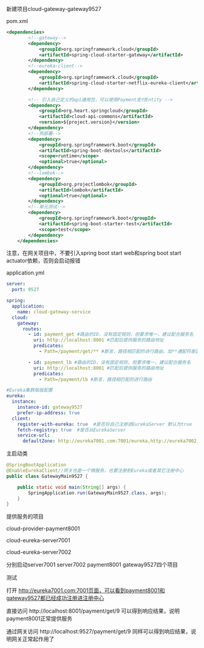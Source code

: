 

新建项目cloud-gateway-gateway9527



pom.xml

```xml
<dependencies>
        <!--gateway-->
        <dependency>
            <groupId>org.springframework.cloud</groupId>
            <artifactId>spring-cloud-starter-gateway</artifactId>
        </dependency>
        <!--eureka-client-->
        <dependency>
            <groupId>org.springframework.cloud</groupId>
            <artifactId>spring-cloud-starter-netflix-eureka-client</artifactId>
        </dependency>

        <!-- 引入自己定义的api通用包，可以使用Payment支付Entity -->
        <dependency>
            <groupId>org.heart.springcloud</groupId>
            <artifactId>cloud-api-commons</artifactId>
            <version>${project.version}</version>
        </dependency>
        <!--热部署-->
        <dependency>
            <groupId>org.springframework.boot</groupId>
            <artifactId>spring-boot-devtools</artifactId>
            <scope>runtime</scope>
            <optional>true</optional>
        </dependency>
        <!--lombok-->
        <dependency>
            <groupId>org.projectlombok</groupId>
            <artifactId>lombok</artifactId>
            <optional>true</optional>
        </dependency>
        <!--单元测试-->
        <dependency>
            <groupId>org.springframework.boot</groupId>
            <artifactId>spring-boot-starter-test</artifactId>
            <scope>test</scope>
        </dependency>
    </dependencies>
```

注意，在网关项目中，不要引入spring boot start web和spring boot start actuator依赖，否则会启动报错



application.yml

```yaml
server:
  port: 9527

spring:
  application:
    name: cloud-gateway-service
  cloud:
    gateway:
      routes:
        - id: payment_get #路由的ID，没有固定规则，但要求唯一，建议配合服务名
          uri: http://localhost:8001 #匹配后提供服务的路由地址
          predicates:
            - Path=/payment/get/** #断言，路径相匹配的进行路由，加**通配符是因为实际接口上有一个@PathVariable注解接收动态参数

        - id: payment_lb #路由的ID，没有固定规则，但要求唯一，建议配合服务名
          uri: http://localhost:8001 #匹配后提供服务的路由地址
          predicates:
            - Path=/payment/lb #断言，路径相匹配的进行路由

#Eureka集群版版配置
eureka:
  instance:
    instance-id: gateway9527
    prefer-ip-address: true
  client:
    register-with-eureka: true  #是否将自己注册进EurekaServer 默认为true
    fetch-registry: true  #是否从EurekaServer
    service-url:
      defaultZone: http://eureka7001.com:7001/eureka,http://eureka7002.com:7002/eureka #注册到多台Eureka服务端实例，用逗号隔开

```



主启动类

```java
@SpringBootApplication
@EnableEurekaClient//网关也是一个微服务，也要注册到Eureka或者其它注册中心
public class GatewayMain9527 {

    public static void main(String[] args) {
        SpringApplication.run(GatewayMain9527.class, args);
    }
}
```



提供服务的项目

cloud-provider-payment8001

cloud-eureka-server7001

cloud-eureka-server7002



分别启动server7001 server7002 payment8001 gateway9527四个项目



测试

打开 http://eureka7001.com:7001页面，可以看到payment8001和gateway9527都已经成功注册进注册中心



直接访问 http://localhost:8001/payment/get/9 可以得到响应结果，说明payment8001正常提供服务

通过网关访问 http://localhost:9527/payment/get/9  同样可以得到响应结果，说明网关正常起作用了
